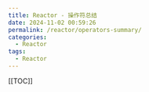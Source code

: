 ```yaml
---
title: Reactor - 操作符总结
date: 2024-11-02 00:59:26
permalink: /reactor/operators-summary/
categories:
  - Reactor
tags:
  - Reactor
---
```


[[TOC]]

